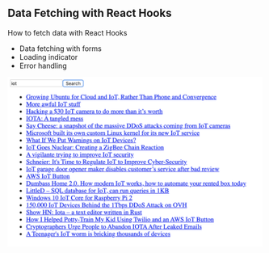 ## Data Fetching with React Hooks

How to fetch data with React Hooks

* Data fetching with forms
* Loading indicator
* Error handling

![App Screenshot](/docs/img/app-screenshot.png?raw=true "App Screenshot")